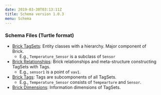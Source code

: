 ```yaml
---
date: 2019-03-30T03:13:11Z
title: Schema version 1.0.3
menu: Schema
---
```


### Schema Files (Turtle format)

- [Brick TagSets](/schema/1.0.3/Brick.ttl): Entity classes with a hierarchy. Major component of Brick.
  - E.g., ``Temperature_Sensor`` is a subclass of ``Sensor``
- [Brick Relationships](/schema/1.0.3/BrickFrame.ttl): Brick relationships and meta-structure constructing TagSets with Tags.
  - E.g., ``sensor1`` is a point of ``vav1``.
- [Brick Tags](/schema/1.0.3/BrickTag.ttl): Tags are subcomponents of all TagSets.
  - E.g., ``Temperature_Sensor`` consists of ``Tempearture`` and ``Sensor``.
- [Brick Dimensions](/schema/1.0.3/BrickUse.ttl): Information dimensions of TagSets.
